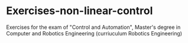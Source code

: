 # Exercises-non-linear-control
Exercises for the exam of "Control and Automation", Master's degree in Computer and Robotics Engineering (curriuculum Robotics Engineering)
